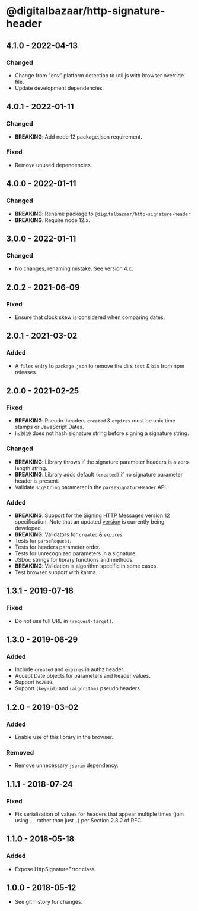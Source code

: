 # @digitalbazaar/http-signature-header

## 4.1.0 - 2022-04-13

### Changed
- Change from "env" platform detection to util.js with browser override file.
- Update development dependencies.

## 4.0.1 - 2022-01-11

### Changed
- **BREAKING**: Add node 12 package.json requirement.

### Fixed
- Remove unused dependencies.

## 4.0.0 - 2022-01-11

### Changed
- **BREAKING**: Rename package to `@digitalbazaar/http-signature-header`.
- **BREAKING**: Require node 12.x.

## 3.0.0 - 2022-01-11

### Changed
- No changes, renaming mistake. See version 4.x.

## 2.0.2 - 2021-06-09

### Fixed
- Ensure that clock skew is considered when comparing dates.

## 2.0.1 - 2021-03-02

### Added
- A `files` entry to `package.json` to remove the dirs `test` & `bin` from npm releases.

## 2.0.0 - 2021-02-25

### Fixed
- **BREAKING**: Pseudo-headers `created` & `expires` must be unix time stamps or JavaScript Dates.
- `hs2019` does not hash signature string before signing a signature string.

### Changed
- **BREAKING**: Library throws if the signature parameter headers is a zero-length string.
- **BREAKING**: Library adds default `(created)` if no signature parameter header is present.
- Validate `sigString` parameter in the `parseSignatureHeader` API.

### Added
- **BREAKING**: Support for the
  [Signing HTTP Messages](https://tools.ietf.org/html/draft-cavage-http-signatures-12)
  version 12 specification.  Note that an updated
  [version](https://tools.ietf.org/html/draft-ietf-httpbis-message-signatures)
  is currently being developed.
- **BREAKING**: Validators for `created` & `expires`.
- Tests for `parseRequest`.
- Tests for headers parameter order.
- Tests for unrecognized parameters in a signature.
- JSDoc strings for library functions and methods.
- **BREAKING**: Validation is algorithm specific in some cases.
- Test browser support with karma.

## 1.3.1 - 2019-07-18

### Fixed
- Do not use full URL in `(request-target)`.

## 1.3.0 - 2019-06-29

### Added
- Include `created` and `expires` in authz header.
- Accept Date objects for parameters and header values.
- Support `hs2019`.
- Support `(key-id)` and `(algorithm)` pseudo headers.

## 1.2.0 - 2019-03-02

### Added
- Enable use of this library in the browser.

### Removed
- Remove unnecessary `jsprim` dependency.

## 1.1.1 - 2018-07-24

### Fixed
- Fix serialization of values for headers that
  appear multiple times (join using `, `
  rather than just `,`) per Section 2.3.2 of RFC.

## 1.1.0 - 2018-05-18

### Added
- Expose HttpSignatureError class.

## 1.0.0 - 2018-05-12

- See git history for changes.
